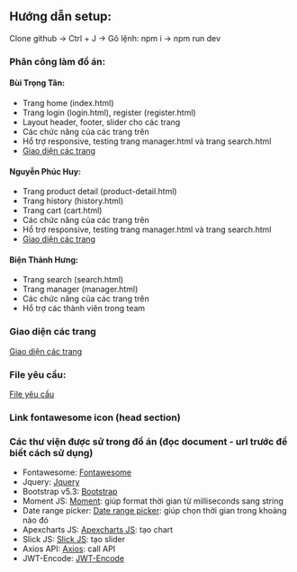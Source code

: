 ## Hướng dẫn setup:
Clone github -> Ctrl + J -> Gõ lệnh: npm i -> npm run dev

### Phân công làm đồ án:
#### Bùi Trọng Tân:
- Trang home (index.html)
- Trang login (login.html), register (register.html)
- Layout header, footer, slider cho các trang
- Các chức năng của các trang trên
- Hổ trợ responsive, testing trang manager.html và trang search.html
- [Giao diện các trang](https://www.youtube.com/watch?v=yhZoDaRvMKU)

#### Nguyễn Phúc Huy:
- Trang product detail (product-detail.html)
- Trang history (history.html)
- Trang cart (cart.html)
- Các chức năng của các trang trên
- Hổ trợ responsive, testing trang manager.html và trang search.html
- [Giao diện các trang](https://www.youtube.com/watch?v=CSpDKQVtL-0)

#### Biện Thành Hưng:
- Trang search (search.html)
- Trang manager (manager.html)
- Các chức năng của các trang trên
- Hổ trợ các thành viên trong team

### Giao diện các trang
[Giao diện các trang](https://youtu.be/FE4VlYgMTtw)

### File yêu cầu:
[File yêu cầu](https://drive.google.com/file/d/1R2tvxt6AeK8oCwhFeB8jQKgGwn1vFdWv/view?usp=sharing)

### Link fontawesome icon (head section)
<script src="https://kit.fontawesome.com/10c30652a2.js" crossorigin="anonymous"></script>

### Các thư viện được sử trong đồ án (đọc document - url trước để biết cách sử dụng)
- Fontawesome: [Fontawesome](https://fontawesome.com/icons)
- Jquery: [Jquery](https://www.w3schools.com/jquery/jquery_ref_overview.asp)
- Bootstrap v5.3: [Bootstrap](https://getbootstrap.com/docs/5.3/getting-started/introduction/)
- Moment JS: [Moment](https://momentjs.com/): giúp format thời gian từ milliseconds sang string
- Date range picker: [Date range picker](https://www.daterangepicker.com/): giúp chọn thời gian trong khoảng nào đó
- Apexcharts JS: [Apexcharts JS](https://apexcharts.com/javascript-chart-demos/): tạo chart
- Slick JS: [Slick JS](https://kenwheeler.github.io/slick/): tạo slider
- Axios API: [Axios](https://github.com/axios/axios): call API
- JWT-Encode: [JWT-Encode](https://www.npmjs.com/package/jwt-encode)